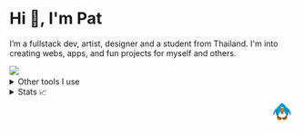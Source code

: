 # Hi 👋, I'm Pat

I’m a fullstack dev, artist, designer and a student from Thailand. I'm into creating webs, apps, and fun projects for myself and others.

  <a href="https://skillicons.dev">
    <img src="https://skillicons.dev/icons?i=svelte,react,scss,threejs,vite,nodejs,nextjs,firebase,figma,blender" />
  </a>

<details>
  <summary>Other tools I use</summary>
  <a href="https://skillicons.dev">
    <img src="https://skillicons.dev/icons?i=discord,docker,postgres,redis,godot,unity,photoshop,illustrator,premiere" />
  </a>
    <h3>Languages</h3>
  <a href="https://skillicons.dev">
    <img src="https://skillicons.dev/icons?i=ts,js,html,css,c,cpp,cs,go,py,rust" />
  </a>
</details>
<details>
  <summary>Stats 📈</summary>
  
  <a href="#">![Github stats](https://github-readme-stats.vercel.app/api?username=patatotato&theme=ayu-mirage&count_private=true&hide_border=true&line_height=20)</a>
  <a href="#">![Top Langs](https://github-readme-stats.vercel.app/api/top-langs/?username=patatotato&layout=compact&theme=ayu-mirage&count_private=true&hide_border=true)</a>

[![wakatime](https://wakatime.com/badge/user/2282bc4f-b4d8-4c70-b8f3-cb906238173b.svg)](https://wakatime.com/@2282bc4f-b4d8-4c70-b8f3-cb906238173b)

![Spotify](https://spotify-recently-played-readme.vercel.app/api?user=wnbr7igwd22c214kz1c0kzwml&count=1})

</details>


<img align="right" src="clubpenguin.gif" width="50"/>


<!-- <div align="center">

  <img src="https://raw.githubusercontent.com/PathonScript/PathonScript/output/snake.svg" alt="Github Snake"/>
</div> -->

<!-- <h5 align="center">Eat • Sleep • Play Games • Sleep • Sleep • Sleep </h4> -->


<!-- <details></details> for dropdown-->
<!-- <summary></summary> for dropdown title -->

<br />
